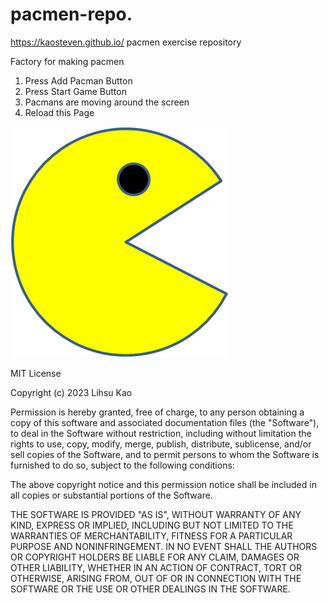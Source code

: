 # pacmen-repo.
https://kaosteven.github.io/
pacmen exercise repository


Factory for making pacmen
<ol>
<li>Press Add Pacman Button</li>
<li>Press Start Game Button</li>
<li>Pacmans are moving around the screen</li>
<li>Reload this Page</li>
</ol>

<img src="PacMan1.png">

<p>
MIT License

Copyright (c) 2023 Lihsu Kao

Permission is hereby granted, free of charge, to any person obtaining a copy
of this software and associated documentation files (the "Software"), to deal
in the Software without restriction, including without limitation the rights
to use, copy, modify, merge, publish, distribute, sublicense, and/or sell
copies of the Software, and to permit persons to whom the Software is
furnished to do so, subject to the following conditions:

The above copyright notice and this permission notice shall be included in all
copies or substantial portions of the Software.

THE SOFTWARE IS PROVIDED "AS IS", WITHOUT WARRANTY OF ANY KIND, EXPRESS OR
IMPLIED, INCLUDING BUT NOT LIMITED TO THE WARRANTIES OF MERCHANTABILITY,
FITNESS FOR A PARTICULAR PURPOSE AND NONINFRINGEMENT. IN NO EVENT SHALL THE
AUTHORS OR COPYRIGHT HOLDERS BE LIABLE FOR ANY CLAIM, DAMAGES OR OTHER
LIABILITY, WHETHER IN AN ACTION OF CONTRACT, TORT OR OTHERWISE, ARISING FROM,
OUT OF OR IN CONNECTION WITH THE SOFTWARE OR THE USE OR OTHER DEALINGS IN THE
SOFTWARE.
</p>